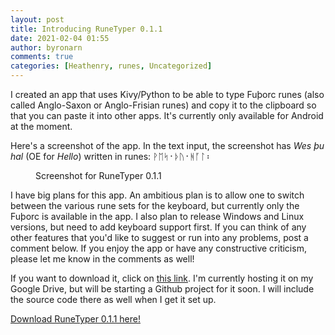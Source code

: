 ```yaml
---
layout: post
title: Introducing RuneTyper 0.1.1
date: 2021-02-04 01:55
author: byronarn
comments: true
categories: [Heathenry, runes, Uncategorized]
---
```

<!-- wp:paragraph -->
<p>I created an app that uses Kivy/Python to be able to type Fuþorc runes (also called Anglo-Saxon or Anglo-Frisian runes) and copy it to the clipboard so that you can paste it into other apps. It's currently only available for Android at the moment.</p>
<!-- /wp:paragraph -->

<!-- wp:paragraph -->
<p>Here's a screenshot of the app. In the text input, the screenshot has <em>Wes þu hal</em> (OE for <em>Hello</em>) written in runes: ᚹᛖᛋ᛫ᚦᚢ᛫ᚻᚪᛚ᛬</p>
<!-- /wp:paragraph -->

<!-- wp:image {"id":225,"sizeSlug":"large"} -->
<figure class="wp-block-image size-large"><img src="https://minewyrtruman.files.wordpress.com/2021/02/screenshot_20210203-1758046411041919080711353.png?w=512" alt="" class="wp-image-225" /><figcaption>Screenshot for RuneTyper 0.1.1</figcaption></figure>
<!-- /wp:image -->

<!-- wp:paragraph -->
<p>I have big plans for this app. An ambitious plan is to allow one to switch between the various rune sets for the keyboard, but currently only the Fuþorc is available in the app. I also plan to release Windows and Linux versions, but need to add keyboard support first. If you can think of any other features that you'd like to suggest or run into any problems, post a comment below. If you enjoy the app or have any constructive criticism, please let me know in the comments as well!</p>
<!-- /wp:paragraph -->

<!-- wp:paragraph -->
<p>If you want to download it, click on <a rel="noreferrer noopener" href="https://drive.google.com/file/d/1xU9F8--x8BFftrSjOjPwSPsKFaAuNzw7/view?usp=drivesdk" target="_blank">this link</a>. I'm currently hosting it on my Google Drive, but will be starting a Github project for it soon. I will include the source code there as well when I get it set up. </p>
<!-- /wp:paragraph -->

<!-- wp:paragraph -->
<p><a rel="noreferrer noopener" href="https://drive.google.com/file/d/1xU9F8--x8BFftrSjOjPwSPsKFaAuNzw7/view?usp=drivesdk" target="_blank">Download RuneTyper 0.1.1 here!</a></p>
<!-- /wp:paragraph -->
